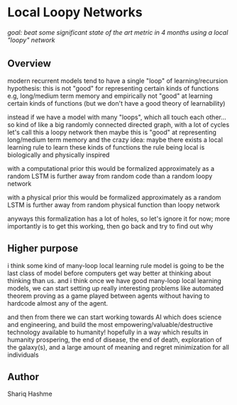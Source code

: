 # Local Loopy Networks
###### goal: beat some significant state of the art metric in 4 months using a local "loopy" network

## Overview

modern recurrent models tend to have a single "loop" of learning/recursion
hypothesis: this is not "good" for representing certain kinds of functions
e.g, long/medium term memory
and empirically not "good" at learning certain kinds of functions
(but we don't have a good theory of learnability)

instead if we have a model with many "loops", which all touch each other...
so kind of like a big randomly connected directed graph, with a lot of cycles
let's call this a loopy network
then maybe this is "good" at representing long/medium term memory
and the crazy idea:
maybe there exists a local learning rule to learn these kinds of functions
the rule being local is biologically and physically inspired

with a computational prior this would be formalized approximately as
a random LSTM is further away from random code than a random loopy network

with a physical prior this would be formalized approximately as
a random LSTM is further away from random physical function than loopy network

anyways this formalization has a lot of holes, so let's ignore it for now;
more importantly is to get this working, then go back and try to find out why


## Higher purpose

i think some kind of many-loop local learning rule model is going to be the
last class of model before computers get way better at thinking about thinking
than us. and i think once we have good many-loop local learning models, we can
start setting up really interesting problems like automated theorem proving as
a game played between agents without having to hardcode almost any of the agent.

and then from there we can start working towards AI which does science and
engineering, and build the most empowering/valuable/destructive technology
available to humanity! hopefully in a way which results in humanity prospering,
the end of disease, the end of death, exploration of the galaxy(s), and a large
amount of meaning and regret minimization for all individuals


## Author

Shariq Hashme
